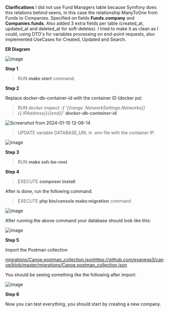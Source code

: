 **Clarifications**
I did not use Fund Managers table because Symfony does this relations behind seens, in this case the relationship ManyToOne from Funds to Companies. Specified on fields **Funds.company** and **Companies.funds**. Also added 3 extra fields per table (created_at, updated_at and deleted_at for soft-deletes). I tried to make it as clean as I could, using DTO's for variables processing on end-point requests, also implemented UseCases for Created, Updated and Search.

**ER Diagram**

![image](https://github.com/evanega3/canoe/assets/968968/e4dd84fb-1354-44cd-825c-36c79efbdaa7)



**Step 1**

>RUN **_make start_** command.

**Step 2**

Replace docker-db-container-id with the container ID (docker ps)

>RUN _docker inspect -f '{{range .NetworkSettings.Networks}}{{.IPAddress}}{{end}}' **docker-db-container-id**_

![Screenshot from 2024-01-10 12-06-14](https://github.com/evanega3/canoe/assets/968968/fde18c80-688e-4d18-baa1-54f14fc691e9)

>UPDATE variable DATABASE_URL in .env file with the container IP.

![image](https://github.com/evanega3/canoe/assets/968968/d5e5d25b-17cc-456e-b485-6bde49bf611d)

**Step 3**

>RUN **make ssh-be-root**

**Step 4**

>EXECUTE **composer install**

After is done, run the following command:

>EXECUTE **php bin/console make:migration** command

![image](https://github.com/evanega3/canoe/assets/968968/ece8816f-c4a3-4522-859f-fa010ddd21b3)

After running the above command your database should look like this:

![image](https://github.com/evanega3/canoe/assets/968968/fbfd7d25-898d-4377-b063-29514f4a0547)

**Step 5**

Import the Postman collection

[migrations/Canoe.postman_collection.json](https://github.com/evanega3/canoe/blob/master/migrations/Canoe.postman_collection.json)https://github.com/evanega3/canoe/blob/master/migrations/Canoe.postman_collection.json

You should be seeing something like the following after import:

![image](https://github.com/evanega3/canoe/assets/968968/4ae612e3-cc64-47bd-8a53-80c40935f0c5)

**Step 6**

Now you can test everything, you should start by creating a new company.
